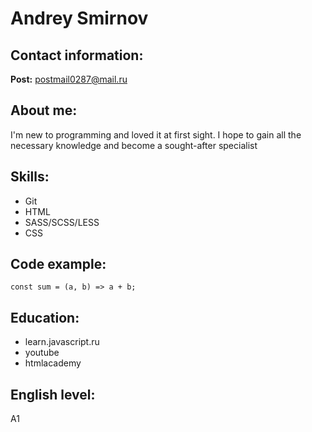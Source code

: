 # Andrey Smirnov

## Contact information:

**Post:** postmail0287@mail.ru

## About me:

I'm new to programming and loved it at first sight. I hope to gain all the necessary knowledge and become a sought-after specialist

## Skills:

* Git
* HTML
* SASS/SCSS/LESS
* CSS

## Code example:

```
const sum = (a, b) => a + b;
```

## Education:

* learn.javascript.ru
* youtube
* htmlacademy

## English level:

A1